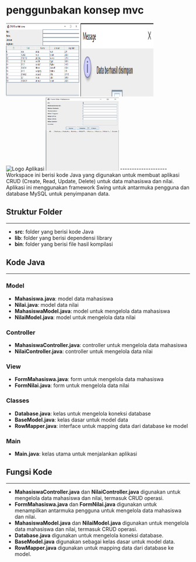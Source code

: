 <h1>penggunbakan konsep mvc</h1>
<img src="MCV/1.png" alt="Logo Aplikasi" width="200" height="200">
<img src="MCV/2.png" alt="Logo Aplikasi" width="200" height="200">
<img src="MCV/3.png" alt="Logo Aplikasi" width="200" height="200">
<img src="MCV/4.png" alt="Logo Aplikasi" width="200" height="200">
--------------------
Workspace ini berisi kode Java yang digunakan untuk membuat aplikasi CRUD (Create, Read, Update, Delete) untuk data mahasiswa dan nilai. Aplikasi ini menggunakan framework Swing untuk antarmuka pengguna dan database MySQL untuk penyimpanan data.

## Struktur Folder
-----------------

* **src**: folder yang berisi kode Java
* **lib**: folder yang berisi dependensi library
* **bin**: folder yang berisi file hasil kompilasi

## Kode Java
-------------

### Model

* **Mahasiswa.java**: model data mahasiswa
* **Nilai.java**: model data nilai
* **MahasiswaModel.java**: model untuk mengelola data mahasiswa
* **NilaiModel.java**: model untuk mengelola data nilai

### Controller

* **MahasiswaController.java**: controller untuk mengelola data mahasiswa
* **NilaiController.java**: controller untuk mengelola data nilai

### View

* **FormMahasiswa.java**: form untuk mengelola data mahasiswa
* **FormNilai.java**: form untuk mengelola data nilai

### Classes

* **Database.java**: kelas untuk mengelola koneksi database
* **BaseModel.java**: kelas dasar untuk model data
* **RowMapper.java**: interface untuk mapping data dari database ke model

### Main

* **Main.java**: kelas utama untuk menjalankan aplikasi

## Fungsi Kode
--------------

* **MahasiswaController.java** dan **NilaiController.java** digunakan untuk mengelola data mahasiswa dan nilai, termasuk CRUD operasi.
* **FormMahasiswa.java** dan **FormNilai.java** digunakan untuk menampilkan antarmuka pengguna untuk mengelola data mahasiswa dan nilai.
* **MahasiswaModel.java** dan **NilaiModel.java** digunakan untuk mengelola data mahasiswa dan nilai, termasuk CRUD operasi.
* **Database.java** digunakan untuk mengelola koneksi database.
* **BaseModel.java** digunakan sebagai kelas dasar untuk model data.
* **RowMapper.java** digunakan untuk mapping data dari database ke model.



